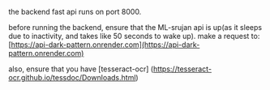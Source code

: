 the backend fast api runs on port 8000.

before running the backend, ensure that the ML-srujan api is up(as it sleeps due to inactivity, and takes like 50 seconds to wake up). 
make a request to: [https://api-dark-pattern.onrender.com](https://api-dark-pattern.onrender.com)

also, ensure that you have [tesseract-ocr] (https://tesseract-ocr.github.io/tessdoc/Downloads.html)
